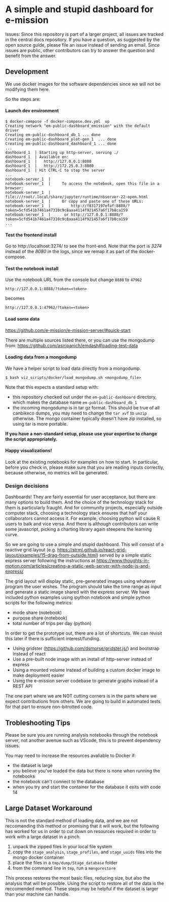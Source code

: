 # A simple and stupid dashboard for e-mission

Issues: Since this repository is part of a larger project, all issues are tracked in the central docs repository. If you have a question, as suggested by the open source guide, please file an issue instead of sending an email. Since issues are public, other contributors can try to answer the question and benefit from the answer.

## Development

We use docker images for the software dependencies since we will not be modifying them here.

So the steps are:

#### Launch dev environment

```
$ docker-compose -f docker-compose.dev.yml  up
Creating network "em-public-dashboard_emission" with the default driver
Creating em-public-dashboard_db_1 ... done
Creating em-public-dashboard_plot-gen_1  ... done
Creating em-public-dashboard_dashboard_1 ... done
...
dashboard_1  | Starting up http-server, serving ./
dashboard_1  | Available on:
dashboard_1  |   http://127.0.0.1:8080
dashboard_1  |   http://172.25.0.3:8080
dashboard_1  | Hit CTRL-C to stop the server
...
notebook-server_1  |
notebook-server_1  |     To access the notebook, open this file in a browser:
notebook-server_1  |         file:///root/.local/share/jupyter/runtime/nbserver-22-open.html
notebook-server_1  |     Or copy and paste one of these URLs:
notebook-server_1  |         http://f8317197efaf:8888/?token=5cfd541b7461a47310c9c8aaa4114f921457a6f17b8ca159
notebook-server_1  |      or http://127.0.0.1:8888/?token=5cfd541b7461a47310c9c8aaa4114f921457a6f17b8ca159
...
```

#### Test the frontend install

Go to http://localhost:3274/ to see the front-end. Note that the port is *3274*
instead of the *8080* in the logs, since we remap it as part of the docker-compose.

#### Test the notebook install

Use the notebook URL from the console but change `8888` to `47962`

```
http://127.0.0.1:8888/?token=<token>
```

becomes

```
http://127.0.0.1:47962/?token=<token>
```

#### Load some data

https://github.com/e-mission/e-mission-server/#quick-start

There are multiple sources listed there, or you can use the mongodump from:
https://github.com/asiripanich/emdash#loading-test-data

#### Loading data from a mongodump

We have a helper script to load data directly from a mongodump.

```
$ bash viz_scripts/docker/load_mongodump.sh <mongodump_file>
```

Note that this expects a standard setup with:
- this repository checked out under the `em-public-dashboard` directory, which makes the database name `em-public-dashboard_db_1`
- the incoming mongodump is in tar gz format. This should be true of all canbikeco dumps, you may need to change the `tar xvf` to `unzip` otherwise.  The mongo container typically doesn't have zip installed, so using tar is more portable.

**If you have a non-standard setup, please use your expertise to change the script appropriately.**

#### Happy visualizations!

Look at the existing notebooks for examples on how to start.
In particular, before you check in, please make sure that you are reading
inputs correctly, because otherwise, no metrics will be generated.

### Design decisions

Dashboards! They are fairly essential for user acceptance, but there are many options to build them.
And the choice of the technology stack for them is particularly fraught.
And for community projects, especially outside computer stack, choosing a technology stack ensures that half your collaborators cannot access it.
For example, choosing python will cause R users to balk and vice versa.
And there is although contributors can write some javascript, picking a charting library again steepens the learning curve.

So we are going to use a simple and stupid dashboard.
This will consist of a reactive grid layout
(e.g. https://strml.github.io/react-grid-layout/examples/15-drag-from-outside.html)
served by a simple static express server following the instructions at
https://www.thoughts-in-motion.com/articles/creating-a-static-web-server-with-node-js-and-express/

The grid layout will display static, pre-generated images using whatever program the user wishes.
The program should take the time range as input and generate a static image shared with the express server.
We have included python examples using ipython notebook and simple python scripts for the following metrics:

- mode share (notebook)
- purpose share (notebook)
- total number of trips per day (python)

In order to get the prototype out, there are a lot of shortcuts. We can revisit
this later if there is sufficient interest/funding.

- Using gridster (https://github.com/dsmorse/gridster.js/) and bootstrap instead of react
- Use a pre-built node image with an install of http-server instead of express
- Using a mounted volume instead of building a custom docker image to make deployment easier
- Using the e-mission server codebase to generate graphs instead of a REST API

The one part where we are NOT cutting corners is in the parts where we expect
contributions from others. We are going to build in automated tests for that
part to ensure non-bitrotted code.

## Trobleshooting Tips

Please be sure you are running analysis notebooks through the notebook server, not another avenue such as VScode, this is to prevent dependency issues. 

You may need to increase the resources avaliable to Docker if:
- the dataset is large
- you believe you've loaded the data but there is none when running the notebooks
- the notebook can't connect to the database
- when you try and start the container for the database it exits with code 14

## Large Dataset Workaround

This is not the standard method of loading data, and we are not reccomending this method or promising that it will work, but the following has worked for us in order to cut down on resources required in order to work with a large dataset in a pinch.

1. unpack the zipped files in your local file system
2. copy the `stage_analysis`, `stage_profiles`, and `stage_uuids` files into the mongo docker container
3. place the files in a `tmp/dump/Stage_database` folder
4. from the command line in `tmp`, run a `mongorestore`

This process restores the most basic files, reducing size, but also the analysis that will be possible. Using the script to restore all of the data is the reccomended method. These steps may be helpful if the dataset is larger than your machine can handle. 
